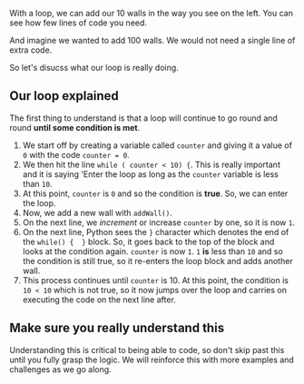 With a loop, we can add our 10 walls in the way you see on the left. You can see how few lines of code you need. 

And imagine we wanted to add 100 walls. We would not need a single line of extra code.

So let's disucss what our loop is really doing.

## Our loop explained
The first thing to understand is that a loop will continue to go round and round **until some condition is met**.

1. We start off by creating a variable called `counter` and giving it a value of `0` with the code `counter = 0`.
1. We then hit the line `while ( counter < 10) {`. This is really important and it is saying 'Enter the loop as long as the `counter` variable is less than `10`.
1. At this point, `counter` is `0` and so the condition is **true**. So, we can enter the loop.
1. Now, we add a new wall with `addWall()`.
1. On the next line, we *increment* or increase `counter` by one, so it is now `1`.
1. On the next line, Python sees the `}` character which denotes the end of the `while() {  }` block. So, it goes back to the top of the block and looks at the condition again. `counter` is now `1`. `1` **is** less than `10` and so the condition is still true, so it re-enters the loop block and adds another wall.
1. This process continues until `counter` is 10. At this point, the condition is `10 < 10` which is not true, so it now jumps over the loop and carries on executing the code on the next line after.

## Make sure you really understand this
Understanding this is critical to being able to code, so don't skip past this until you fully grasp the logic. We will reinforce this with more examples and challenges as we go along.
